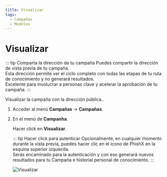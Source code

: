 ```yaml
---
title: Visualizar
tags:
  - Campañas
  - Modelos
---
```


# Visualizar

::: tip Comparta la dirección de tu campaña
Puedes compartir la dirección de vista previa de tu campaña.<br>
Esta dirección permite ver el ciclo completo con todas las etapas de tu ruta de conocimiento y no generará resultados.<br>
Excelente para involucrar a personas clave y acelerar la aprobación de tu campaña.
:::

Visualizar la campaña con la dirección pública..

1. Acceder al menú **Campañas** -> **Campañas**.

2. En el menú de **Campanha**.

   Hacer click en **Visualizar**.

   ::: tip Hacer click para autenticar
   Opcionalmente, en cualquier momento durante la vista previa, puedes hacer clic en el icono de PhishX en la esquina superior izquierda.<br>
   Serás encaminado para la autenticación y con eso generará nuevos resultados para tu Campaña e historial personal de conocimiento.
   :::

   ![Visualizar](https://cdn.phishx.io/phishx-docs/images/phishx_campaigns_campaigns_view_01.webp)
